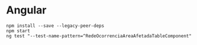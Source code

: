 # Angular

` npm install --save --legacy-peer-deps  `<br>
` npm start  `<br>
` ng test "--test-name-pattern=^RedeOcorrenciaAreaAfetadaTableComponent"  `<br>
